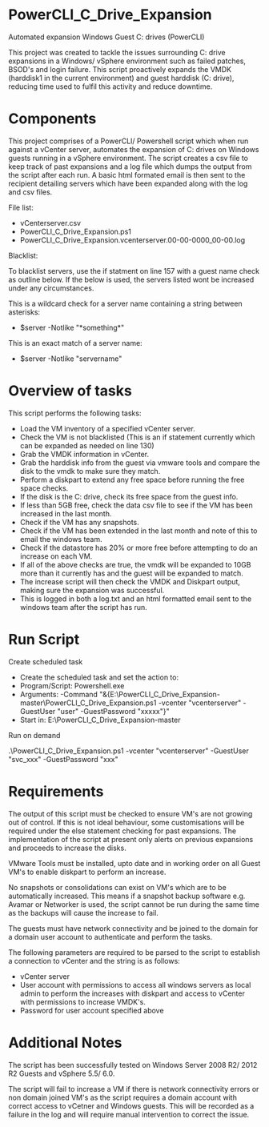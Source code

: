 # PowerCLI_C_Drive_Expansion
Automated expansion Windows Guest C: drives (PowerCLI)

This project was created to tackle the issues surrounding C: drive expansions in a Windows/ vSphere environment such as failed patches, BSOD's and login failure. This script proactively expands the VMDK (harddisk1 in the current environment) and guest harddisk (C: drive), reducing time used to fulfil this activity and reduce downtime.

# Components 

This project comprises of a PowerCLI/ Powershell script which when run against a vCenter server, automates the expansion of C: drives on Windows guests running in a vSphere environment. The script creates a csv file to keep track of past expansions and a log file which dumps the output from the script after each run. A basic html formated email is then sent to the recipient detailing servers which have been expanded along with the log and csv files.

File list:
- vCenterserver.csv
- PowerCLI_C_Drive_Expansion.ps1
- PowerCLI_C_Drive_Expansion.vcenterserver.00-00-0000_00-00.log

Blacklist:

To blacklist servers, use the if statment on line 157 with a guest name check as outline below. If the below is used, the servers listed wont be increased under any circumstances.

This is a wildcard check for a server name containing a string between asterisks:

- $server -Notlike "\*something\*"

This is an exact match of a server name:

- $server -Notlike "servername"

# Overview of tasks

This script performs the following tasks:

- Load the VM inventory of a specified vCenter server.
- Check the VM is not blacklisted (This is an if statement currently which can be expanded as needed on line 130)
- Grab the VMDK information in vCenter.
- Grab the harddisk info from the guest via vmware tools and compare the disk to the vmdk to make sure they match.
- Perform a diskpart to extend any free space before running the free space checks.
- If the disk is the C: drive, check its free space from the guest info.
- If less than 5GB free, check the data csv file to see if the VM has been increased in the last month.
- Check if the VM has any snapshots.
- Check if the VM has been extended in the last month and note of this to email the windows team.
- Check if the datastore has 20% or more free before attempting to do an increase on each VM.
- If all of the above checks are true, the vmdk will be expanded to 10GB more than it currently has and the guest will be expanded to match.
- The increase script will then check the VMDK and Diskpart output, making sure the expansion was successful. 
- This is logged in both a log.txt and an html formatted email sent to the windows team after the script has run.

# Run Script

Create scheduled task

- Create the scheduled task and set the action to:
- Program/Script: Powershell.exe
- Arguments: -Command "&{E:\PowerCLI_C_Drive_Expansion-master\PowerCLI_C_Drive_Expansion.ps1 -vcenter "vcenterserver" -GuestUser "user" -GuestPassword "xxxxx"}"
- Start in: E:\PowerCLI_C_Drive_Expansion-master

Run on demand

.\PowerCLI_C_Drive_Expansion.ps1 -vcenter "vcenterserver" -GuestUser "svc_xxx" -GuestPassword "xxx"

# Requirements

The output of this script must be checked to ensure VM's are not growing out of control. If this is not ideal behaviour, some customisations will be required under the else statement checking for past expansions. The implementation of the script at present only alerts on previous expansions and proceeds to increase the disks.

VMware Tools must be installed, upto date and in working order on all Guest VM's to enable diskpart to perform an increase.

No snapshots or consolidations can exist on VM's which are to be automatically increased. This means if a snapshot backup software e.g. Avamar or Networker is used, the script cannot be run during the same time as the backups will cause the increase to fail. 

The guests must have network connectivity and be joined to the domain for a domain user account to authenticate and perform the tasks.

The following parameters are required to be parsed to the script to establish a connection to vCenter and the string is as follows:

- vCenter server
- User account with permissions to access all windows servers as local admin to perform the increases with diskpart and access to vCenter with permissions to increase VMDK's.
- Password for user account specified above

# Additional Notes

The script has been successfully tested on Windows Server 2008 R2/ 2012 R2 Guests and vSphere 5.5/ 6.0.

The script will fail to increase a VM if there is network connectivity errors or non domain joined VM's as the script requires a domain account with correct access to vCetner and Windows guests. This will be recorded as a failure in the log and will require manual intervention to correct the issue.
